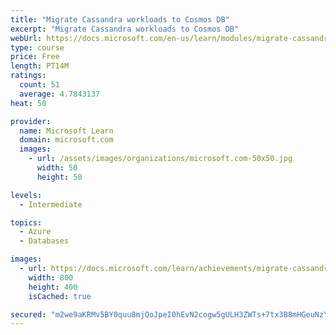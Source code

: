 ```yaml
---
title: "Migrate Cassandra workloads to Cosmos DB"
excerpt: "Migrate Cassandra workloads to Cosmos DB"
webUrl: https://docs.microsoft.com/en-us/learn/modules/migrate-cassandra-workloads-cosmos-db/
type: course
price: Free
length: PT14M
ratings:
  count: 51
  average: 4.7843137
heat: 50

provider:
  name: Microsoft Learn
  domain: microsoft.com
  images:
    - url: /assets/images/organizations/microsoft.com-50x50.jpg
      width: 50
      height: 50

levels:
  - Intermediate

topics:
  - Azure
  - Databases

images:
  - url: https://docs.microsoft.com/learn/achievements/migrate-cassandra-workloads-to-cosmos-db-social.png
    width: 800
    height: 400
    isCached: true

secured: "m2we9aKRMv5BY0quu8mjQoJpeI0hEvN2cogw5gULH3ZWTs+7tx3B8mHGeuNzYKAEak8ehoaiLgLUv/t5UwWTv51n2G552FzWW78OW+eisqpXaaV6xRvSKUlLZCVrrd9aI+JkdtcQK1aVrjVAG6dbVVHrTTSdMggHoyCGtyuGi2yat/QLOSYea8n2JF9fo1DLTpUF/P5sYM3OSZMB8qtdHQ/x6M+MtBC67tjFjPvuRqQmvryvIMrUtCAJ2xRLqFI0eRm6Ck6RtsT+t1yaTd6yLACAZpHZKz3cirDM+SrG3rFylHbvxu2uO0WaJRezDgsjlNoeG3A7ruPRqU1eZV95zbtubs8bucFbZIMQHKJ7tGGsXQTolycNsx6iIaCpcbd4Ctc89Qyn+UfK5n0tY8oo/1EO6SUD+BHVZfLZMPkl++A=;DXjiUp12dOtNe9qyZuYYsQ=="
---
```


